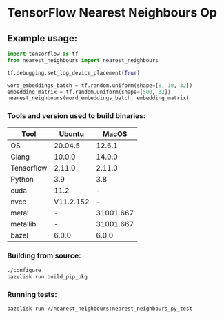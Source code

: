 # TensorFlow Nearest Neighbours Op

## Example usage:

```python
import tensorflow as tf
from nearest_neighbours import nearest_neighbours

tf.debugging.set_log_device_placement(True)

word_embeddings_batch = tf.random.uniform(shape=[8, 10, 32])
embedding_matrix = tf.random.uniform(shape=[500, 32])
nearest_neighbours(word_embeddings_batch, embedding_matrix)
```

### Tools and version used to build binaries:

| Tool       | Ubuntu    | MacOS     |
|------------|-----------|-----------|
| OS         | 20.04.5   | 12.6.1    |
| Clang      | 10.0.0    | 14.0.0    |
| Tensorflow | 2.11.0    | 2.11.0    | 
| Python     | 3.9       | 3.8       |
| cuda       | 11.2      | -         | 
| nvcc       | V11.2.152 | -         | 
| metal      | -         | 31001.667 | 
| metallib   | -         | 31001.667 |      
 | bazel      | 6.0.0     | 6.0.0     |

### Building from source:
```bash
./configure
bazelisk run build_pip_pkg
```
### Running tests:
```bash
bazelisk run //nearest_neighbours:nearest_neighbours_py_test 
```

